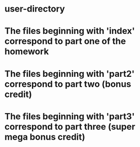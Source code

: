 # user-directory
#
# The files beginning with 'index' correspond to part one of the homework
#
# The files beginning with 'part2' correspond to part two (bonus credit)
#
# The files beginning with 'part3' correspond to part three (super mega bonus credit)
#
#

